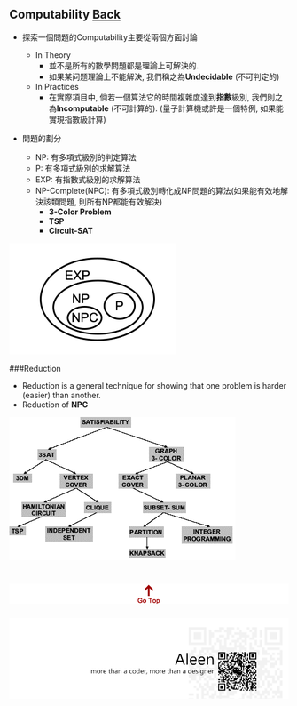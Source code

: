 ## Computability	[Back](./../Algorithmn%20Menu.md)
- 探索一個問題的Computability主要從兩個方面討論
	- In Theory
		- 並不是所有的數學問題都是理論上可解決的.
		- 如果某问题理論上不能解決, 我們稱之為**Undecidable** (不可判定的)
	- In Practices
		- 在實際項目中, 倘若一個算法它的時間複雜度達到**指數**級別, 我們則之為**Incomputable** (不可計算的). (量子計算機或許是一個特例, 如果能實現指數級計算)

- 問題的劃分
	- NP: 有多項式級別的判定算法
	- P: 有多項式級別的求解算法
	- EXP: 有指數式級別的求解算法
	- NP-Complete(NPC): 有多項式級別轉化成NP問題的算法(如果能有效地解決該類問題, 則所有NP都能有效解決)
		- **3-Color Problem**
		- **TSP**
		- **Circuit-SAT**

<img src="./problem.png">

###Reduction

- Reduction is a general technique for showing that one problem is harder (easier) than another.
- Reduction of **NPC**

<img src="./NPC.png">

<a href="#" style="left:200px;"><img src="./../../pic/gotop.png"></a>
=====
<a href="http://aleen42.github.io/" target="_blank" ><img src="./../../pic/tail.gif"></a>
